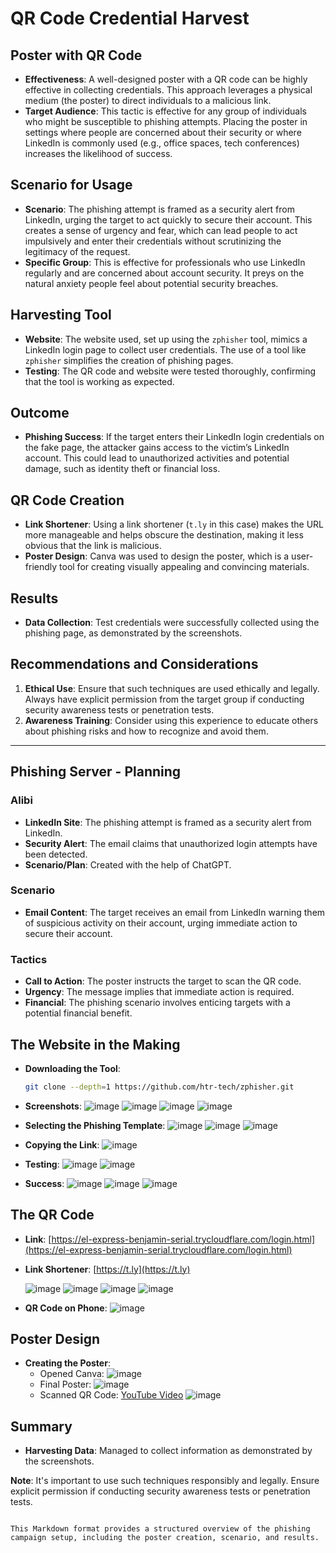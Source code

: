 # QR Code Credential Harvest

## Poster with QR Code

- **Effectiveness**: A well-designed poster with a QR code can be highly effective in collecting credentials. This approach leverages a physical medium (the poster) to direct individuals to a malicious link.
- **Target Audience**: This tactic is effective for any group of individuals who might be susceptible to phishing attempts. Placing the poster in settings where people are concerned about their security or where LinkedIn is commonly used (e.g., office spaces, tech conferences) increases the likelihood of success.

## Scenario for Usage

- **Scenario**: The phishing attempt is framed as a security alert from LinkedIn, urging the target to act quickly to secure their account. This creates a sense of urgency and fear, which can lead people to act impulsively and enter their credentials without scrutinizing the legitimacy of the request.
- **Specific Group**: This is effective for professionals who use LinkedIn regularly and are concerned about account security. It preys on the natural anxiety people feel about potential security breaches.

## Harvesting Tool

- **Website**: The website used, set up using the `zphisher` tool, mimics a LinkedIn login page to collect user credentials. The use of a tool like `zphisher` simplifies the creation of phishing pages.
- **Testing**: The QR code and website were tested thoroughly, confirming that the tool is working as expected.

## Outcome

- **Phishing Success**: If the target enters their LinkedIn login credentials on the fake page, the attacker gains access to the victim’s LinkedIn account. This could lead to unauthorized activities and potential damage, such as identity theft or financial loss.

## QR Code Creation

- **Link Shortener**: Using a link shortener (`t.ly` in this case) makes the URL more manageable and helps obscure the destination, making it less obvious that the link is malicious.
- **Poster Design**: Canva was used to design the poster, which is a user-friendly tool for creating visually appealing and convincing materials.

## Results

- **Data Collection**: Test credentials were successfully collected using the phishing page, as demonstrated by the screenshots.

## Recommendations and Considerations

1. **Ethical Use**: Ensure that such techniques are used ethically and legally. Always have explicit permission from the target group if conducting security awareness tests or penetration tests.
2. **Awareness Training**: Consider using this experience to educate others about phishing risks and how to recognize and avoid them.

---

## Phishing Server - Planning

### Alibi

- **LinkedIn Site**: The phishing attempt is framed as a security alert from LinkedIn.
- **Security Alert**: The email claims that unauthorized login attempts have been detected.
- **Scenario/Plan**: Created with the help of ChatGPT.

### Scenario

- **Email Content**: The target receives an email from LinkedIn warning them of suspicious activity on their account, urging immediate action to secure their account.

### Tactics

- **Call to Action**: The poster instructs the target to scan the QR code.
- **Urgency**: The message implies that immediate action is required.
- **Financial**: The phishing scenario involves enticing targets with a potential financial benefit.

## The Website in the Making

- **Downloading the Tool**:
  ```bash
  git clone --depth=1 https://github.com/htr-tech/zphisher.git
  ```
- **Screenshots**: 
  ![image](https://github.com/PrivacyAndSocialEngineering/privacy-social-returns-Teyo1/assets/131766045/b2f1feda-e5c6-43e4-b3b2-68b2a0397952)
  ![image](https://github.com/PrivacyAndSocialEngineering/privacy-social-returns-Teyo1/assets/131766045/7d820b29-5445-41da-a8c2-6bbb97f3cf4d)
  ![image](https://github.com/PrivacyAndSocialEngineering/privacy-social-returns-Teyo1/assets/131766045/db6ba531-83ba-4f64-b257-6ecac9f110c3)
  ![image](https://github.com/PrivacyAndSocialEngineering/privacy-social-returns-Teyo1/assets/131766045/f89cd6d7-7f63-4208-9201-83758bf0522d)

- **Selecting the Phishing Template**:
  ![image](https://github.com/PrivacyAndSocialEngineering/privacy-social-returns-Teyo1/assets/131766045/7bdfea9d-6b4a-4b59-8d3f-391cfc971dc5)
  ![image](https://github.com/PrivacyAndSocialEngineering/privacy-social-returns-Teyo1/assets/131766045/b2caa277-635e-46ee-80f9-3cc7ef773264)
  ![image](https://github.com/PrivacyAndSocialEngineering/privacy-social-returns-Teyo1/assets/131766045/52596ec3-c6e1-40c7-9ca3-d6eb2e5c253c)

- **Copying the Link**:
  ![image](https://github.com/PrivacyAndSocialEngineering/privacy-social-returns-Teyo1/assets/131766045/2723ce05-96da-4530-804a-088fb2aa7c71)

- **Testing**:
  ![image](https://github.com/PrivacyAndSocialEngineering/privacy-social-returns-Teyo1/assets/131766045/1dd5db9f-2331-4716-881e-19170c399734)
  ![image](https://github.com/PrivacyAndSocialEngineering/privacy-social-returns-Teyo1/assets/131766045/4da5b0ce-a7a2-488f-8cb2-d0479ecd550d)

- **Success**:
  ![image](https://github.com/PrivacyAndSocialEngineering/privacy-social-returns-Teyo1/assets/131766045/bc5ee8a7-66ca-4cda-a87f-249fc4d418bc)
  ![image](https://github.com/PrivacyAndSocialEngineering/privacy-social-returns-Teyo1/assets/131766045/6ae60a3d-5806-4350-94fb-3c813b936755)
  ![image](https://github.com/PrivacyAndSocialEngineering/privacy-social-returns-Teyo1/assets/131766045/56e7982e-4c54-409a-bb16-321565ddda53)

## The QR Code

- **Link**: [https://el-express-benjamin-serial.trycloudflare.com/login.html](https://el-express-benjamin-serial.trycloudflare.com/login.html)
- **Link Shortener**: 
  [https://t.ly](https://t.ly)

  ![image](https://github.com/PrivacyAndSocialEngineering/privacy-social-returns-Teyo1/assets/131766045/e64df0a8-88e2-4dfb-ab1f-bb37bead590e)
  ![image](https://github.com/PrivacyAndSocialEngineering/privacy-social-returns-Teyo1/assets/131766045/26aeefcb-e194-4aff-b0aa-8f6b7b04dc12)
  ![image](https://github.com/PrivacyAndSocialEngineering/privacy-social-returns-Teyo1/assets/131766045/ac8e3aa8-a43f-4bc8-a84d-0cf93efb3fcc)
  ![image](https://github.com/PrivacyAndSocialEngineering/privacy-social-returns-Teyo1/assets/131766045/39710387-d546-4525-af44-a3e53612349d)

- **QR Code on Phone**:
  ![image](https://github.com/PrivacyAndSocialEngineering/privacy-social-returns-Teyo1/assets/131766045/83deba22-aade-4fb3-a00c-be922a6b87f8)

## Poster Design

- **Creating the Poster**: 
  - Opened Canva: ![image](https://github.com/PrivacyAndSocialEngineering/privacy-social-returns-Teyo1/assets/131766045/2ca446a3-b3b3-4b24-8c45-4b65da4b8ecb)
  - Final Poster: ![image](https://github.com/PrivacyAndSocialEngineering/privacy-social-returns-Teyo1/assets/131766045/5473c226-3b59-4ee0-aeee-492785e9afb8)
  - Scanned QR Code: [YouTube Video](https://www.youtube.com/shorts/KNU2SQD_HGc) ![image](https://github.com/PrivacyAndSocialEngineering/privacy-social-returns-Teyo1/assets/131766045/301d9c29-8e3d-4929-9b01-e7f36a18304d)

## Summary

- **Harvesting Data**: Managed to collect information as demonstrated by the screenshots.

**Note**: It's important to use such techniques responsibly and legally. Ensure explicit permission if conducting security awareness tests or penetration tests.
```

This Markdown format provides a structured overview of the phishing campaign setup, including the poster creation, scenario, and results.
